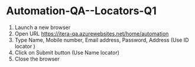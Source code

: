 # Automation-QA--Locators-Q1
1. Launch a new browser
2. Open URL https://itera-qa.azurewebsites.net/home/automation 
3. Type Name, Mobile number, Email address, Password, Address (Use ID locator ) 
4. Click on Submit button (Use Name locator) 
5. Close the browser
